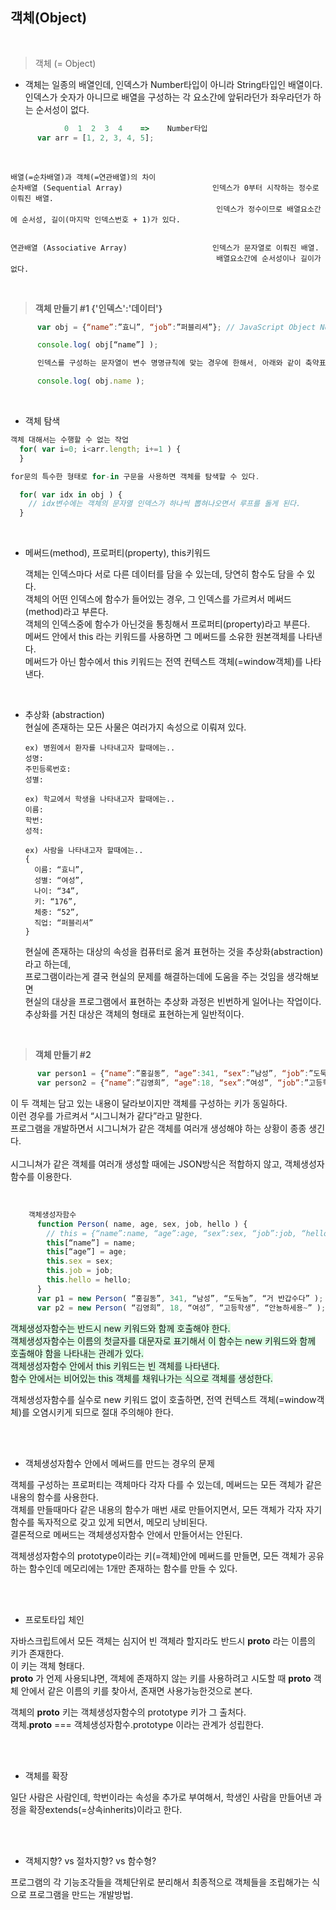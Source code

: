 ## 객체(Object)
<br>

> 객체 (= Object)

- 객체는 일종의 배열인데, 인덱스가 Number타입이 아니라 String타입인 배열이다.<br>
  인덱스가 숫자가 아니므로 배열을 구성하는 각 요소간에 앞뒤라던가 좌우라던가 하는 순서성이 없다.

```javascript
            0  1  2  3  4    =>    Number타입
      var arr = [1, 2, 3, 4, 5];
```

<br>

    배열(=순차배열)과 객체(=연관배열)의 차이
    순차배열 (Sequential Array)                    인덱스가 0부터 시작하는 정수로 이뤄진 배열.
                                                  인덱스가 정수이므로 배열요소간에 순서성, 길이(마지막 인덱스번호 + 1)가 있다.


    연관배열 (Associative Array)                   인덱스가 문자열로 이뤄진 배열.
                                                  배열요소간에 순서성이나 길이가 없다.

<br>

> **객체 만들기 #1 {'인덱스':'데이터'}**

```javascript
      var obj = {“name”:”효니”, “job”:”퍼블리셔”}; // JavaScript Object Notification, JSON

      console.log( obj[“name”] );

      인덱스를 구성하는 문자열이 변수 명명규칙에 맞는 경우에 한해서, 아래와 같이 축약표기가 가능하다.

      console.log( obj.name );
```

<br>

- 객체 탐색

```javascript
객체 대해서는 수행할 수 없는 작업
  for( var i=0; i<arr.length; i+=1 ) {
  }

for문의 특수한 형태로 for-in 구문을 사용하면 객체를 탐색할 수 있다.

  for( var idx in obj ) {
    // idx변수에는 객체의 문자열 인덱스가 하나씩 뽑혀나오면서 루프를 돌게 된다.
  }
```

<br>

- 메써드(method), 프로퍼티(property), this키워드

  객체는 인덱스마다 서로 다른 데이터를 담을 수 있는데, 당연히 함수도 담을 수 있다.<br>
  객체의 어떤 인덱스에 함수가 들어있는 경우, 그 인덱스를 가르켜서 메써드(method)라고 부른다.<br>
  객체의 인덱스중에 함수가 아닌것을 통칭해서 프로퍼티(property)라고 부른다.<br>
  메써드 안에서 this 라는 키워드를 사용하면 그 메써드를 소유한 원본객체를 나타낸다.<br>
  메써드가 아닌 함수에서 this 키워드는 전역 컨텍스트 객체(=window객체)를 나타낸다.<br>

<br>

- 추상화 (abstraction)<br>
  현실에 존재하는 모든 사물은 여러가지 속성으로 이뤄져 있다.

      ex) 병원에서 환자를 나타내고자 할때에는..
      성명: 
      주민등록번호:
      성별:
      
      ex) 학교에서 학생을 나타내고자 할때에는..
      이름:
      학번:
      성적:
      
      ex) 사람을 나타내고자 할때에는..
      {
        이름: “효니”,
        성별: “여성”,
        나이: “34”,
        키: “176”,
        체중: “52”,
        직업: “퍼블리셔”
      }

  현실에 존재하는 대상의 속성을 컴퓨터로 옮겨 표현하는 것을 추상화(abstraction)라고 하는데,<br>
  프로그램이라는게 결국 현실의 문제를 해결하는데에 도움을 주는 것임을 생각해보면<br>
  현실의 대상을 프로그램에서 표현하는 추상화 과정은 빈번하게 일어나는 작업이다.<br>
  추상화를 거친 대상은 객체의 형태로 표현하는게 일반적이다.

  <br>

> **객체 만들기 #2**

```javascript
      var person1 = {“name”:”홍길동”, “age”:341, “sex”:”남성”, “job”:”도둑놈”, “hello”:”거 반갑수다”};
      var person2 = {“name”:”김영희”, “age”:18, “sex”:”여성”, “job”:”고등학생”, “hello”:”안뇽하세용~”};
```

  이 두 객체는 담고 있는 내용이 달라보이지만 객체를 구성하는 키가 동일하다.<br>
  이런 경우를 가르켜서 “시그니쳐가 같다”라고 말한다.<br>
  프로그램을 개발하면서 시그니쳐가 같은 객체를 여러개 생성해야 하는 상황이 종종 생긴다.<br>
  <br>
  시그니쳐가 같은 객체를 여러개 생성할 때에는 JSON방식은 적합하지 않고, 객체생성자함수를 이용한다.

<br>

```javascript
    객체생성자함수
      function Person( name, age, sex, job, hello ) {
        // this = {“name”:name, “age”:age, “sex”:sex, “job”:job, “hello”:hello}
        this[“name”] = name;
        this[“age”] = age;
        this.sex = sex;
        this.job = job;
        this.hello = hello;
      }
      var p1 = new Person( “홍길동”, 341, “남성”, “도둑놈”, “거 반갑수다” );
      var p2 = new Person( “김영희”, 18, “여성”, “고등학생”, “안뇽하세용~” );
```

  <span style="background:#dcffe4">
  객체생성자함수는 반드시 new 키워드와 함께 호출해야 한다.<br>
  객체생성자함수는 이름의 첫글자를 대문자로 표기해서 이 함수는 new 키워드와 함께 호출해야 함을 나타내는 관례가 있다.<br>
  객체생성자함수 안에서 this 키워드는 빈 객체를 나타낸다.<br> 함수 안에서는 비어있는 this 객체를 채워나가는 식으로 객체를 생성한다.<br>

  객체생성자함수를 실수로 new 키워드 없이 호출하면, 전역 컨텍스트 객체(=window객체)를 오염시키게 되므로 절대 주의해야 한다.<br>
  </span>

  <br>
  <br>

- 객체생성자함수 안에서 메써드를 만드는 경우의 문제

객체를 구성하는 프로퍼티는 객체마다 각자 다를 수 있는데, 메써드는 모든 객체가 같은 내용의 함수를 사용한다.<br>
객체를 만들때마다 같은 내용의 함수가 매번 새로 만들어지면서, 모든 객체가 각자 자기 함수를 독자적으로 갖고 있게 되면서, 메모리 낭비된다.<br>
결론적으로 메써드는 객체생성자함수 안에서 만들어서는 안된다.<br>

객체생성자함수의 prototype이라는 키(=객체)안에 메써드를 만들면,
모든 객체가 공유하는 함수인데 메모리에는 1개만 존재하는 함수를 만들 수 있다.<br>

<br>
<br>

- 프로토타입 체인

자바스크립트에서 모든 객체는 심지어 빈 객체라 할지라도 반드시 __proto__ 라는 이름의 키가 존재한다.<br>
  이 키는 객체 형태다.<br>
  __proto__ 가 언제 사용되냐면, 객체에 존재하지 않는 키를 사용하려고 시도할 때 __proto__ 객체 안에서 같은 이름의 키를 찾아서, 존재면 사용가능한것으로 본다.<br>

  객체의 __proto__ 키는 객체생성자함수의 prototype 키가 그 출처다.<br>
  객체.__proto__ === 객체생성자함수.prototype 이라는 관계가 성립한다.<br>

<br>
<br>

- 객체를 확장

 일단 사람은 사람인데, 학번이라는 속성을 추가로 부여해서, 학생인 사람을 만들어낸 과정을 확장extends(=상속inherits)이라고 한다.

<br>
<br>

- 객체지향? vs 절차지향? vs 함수형?

프로그램의 각 기능조각들을 객체단위로 분리해서 최종적으로 객체들을 조립해가는 식으로 프로그램을 만드는 개발방법.
  